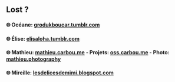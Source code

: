 ## Lost ?

#### 🌐 Océane: [grodukboucar.tumblr.com](https://grodukboucar.tumblr.com/)

#### 🌐 Élise: [elisaloha.tumblr.com](https://elisaloha.tumblr.com/)

#### 🌐 Mathieu: [mathieu.carbou.me](https://mathieu.carbou.me) - Projets: [oss.carbou.me](https://oss.carbou.me/) - Photo: [mathieu.photography](https://www.mathieu.photography)

#### 🌐 Mireille: [lesdelicesdemimi.blogspot.com](https://lesdelicesdemimi.blogspot.com/)

